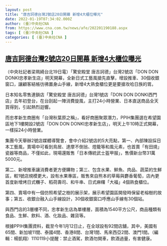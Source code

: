 ```yaml
---
layout: post
title: "唐吉訶德台灣2號店20日開幕 新增4大櫃位曝光"
date: 2022-01-19T07:34:02.000Z
author: (臺)中央社CNA
from: https://www.cna.com.tw/news/afe/202201190188.aspx
tags: [ (臺)中央社CNA ]
categories: [ (臺)中央社CNA ]
---
```

<!--1642577642000-->
[唐吉訶德台灣2號店20日開幕 新增4大櫃位曝光](https://www.cna.com.tw/news/afe/202201190188.aspx)
------

<div>
<div></div><div><p>（中央社記者梁珮綺台北19日電）「驚安殿堂 唐吉訶德」台灣2號店「DON DON DONKI忠孝新生店」明天開幕，全新日式工藝風搶先直擊，增設推車、30個收銀窗口，讓顧客結帳彷彿置身山手線，新增4大熟食櫃位更是要搶攻哈日族的胃。</p><p>日本知名零售連鎖店「驚安殿堂 唐吉訶德」台灣1號店「DON DON DONKI西門店」去年初登台，在台刮起一陣消費旋風，主打24小時營業、日本直送商品全天買得到，引起熱烈迴響。</p><p>而忠孝新生商圈有「台灣秋葉原之稱」，看好商圈聚眾潛力，PPIH集團選在希望園區地下1樓開設2號店「DON DON DONKI忠孝新生店」，明天上午10時正式開幕，一樣採24小時營業。</p><p>集團今天舉辦2號店媒體導覽會，會中介紹2號店的5大亮點，第一、內部陳設採日本工藝風，賣場中可看到鳥居、達摩不倒翁、燈籠等和風元素，也首賣「有田燒」瓷器等商品，不僅如此，現場還販售「日本傳統武士盔甲服」，售價新台幣31萬5000元。</p><p>第二、新增推車讓消費者更方便購物；第三、包含水果、鮮魚、肉品、蔬菜的生鮮區，較1號店規模更大，設有水果專區，販售來自熊本的草莓與麝香葡萄，店內更首度新增烤日式糰子、稻荷壽司、和牛串、日式麻糬「大福」4個熟食櫃位。</p><p>第四、賣場中有一個仿照希望之樹的展示架，展示希望園區開發時保留老榕樹的故事；第五、收銀台融入山手線設計，30個收銀窗口呼應山手線有30個站。</p><p>與西門店的3層樓不同，忠孝新生店為單樓層，面積為1540平方公尺，商品種類有食品、生鮮、飲料、酒、化妝品、雜貨等。</p><p>根據PPIH集團資料，截至今年1月12日止，在全球設有92間店舖，其中，美國有65間、新加坡11間、泰國4間、香港8間、台灣1間、馬來西亞2間、澳門1間。（編輯：楊凱翔）1110119小提醒：禁止酒駕，飲酒勿開車，飲酒過量，有害健康。</p></div>
</div>
